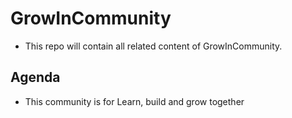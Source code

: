 # GrowInCommunity
* This repo will contain all related content of GrowInCommunity.

## Agenda
* This community is for Learn, build and grow together

